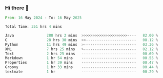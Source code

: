 ### Hi there 👋

<!--
**luoxuanzao/luoxuanzao** is a ✨ _special_ ✨ repository because its `README.md` (this file) appears on your GitHub profile.

Here are some ideas to get you started:

- 🔭 I’m currently working on ...
- 🌱 I’m currently learning ...
- 👯 I’m looking to collaborate on ...
- 🤔 I’m looking for help with ...
- 💬 Ask me about ...
- 📫 How to reach me: ...
- 😄 Pronouns: ...
- ⚡ Fun fact: ...
-->

<!--START_SECTION:waka-->

```rust
From: 16 May 2024 - To: 16 May 2025

Total Time: 351 hrs 4 mins

Java               288 hrs 2 mins  >>>>>>>>>>>>>>>>>>>>>----   82.00 %
C                  28 hrs 30 mins  >>-----------------------   08.12 %
Python             11 hrs 49 mins  >------------------------   03.36 %
XML                7 hrs 25 mins   >------------------------   02.12 %
Text               2 hrs 25 mins   -------------------------   00.69 %
Markdown           1 hr 54 mins    -------------------------   00.55 %
Properties         1 hr 39 mins    -------------------------   00.47 %
Groovy             1 hr 33 mins    -------------------------   00.44 %
textmate           1 hr            -------------------------   00.29 %
```

<!--END_SECTION:waka-->